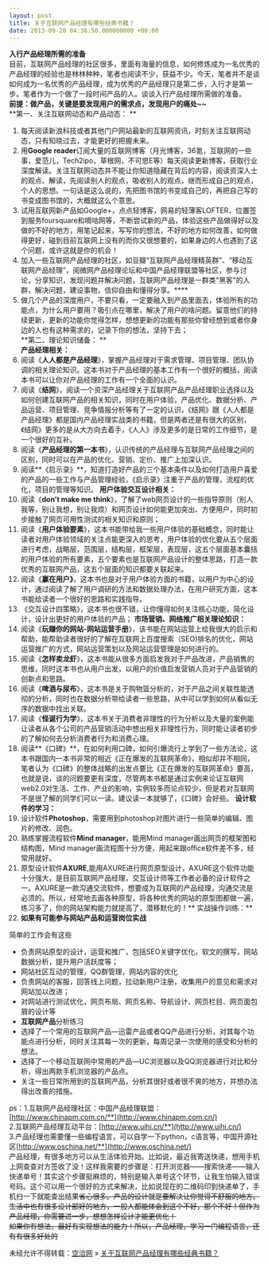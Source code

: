 ```yaml
---
layout: post
title: 关于互联网产品经理有哪些经典书籍？
date: 2013-09-20 04:38:50.000000000 +08:00
---
```


**入行产品经理所需的准备**  
 目前，互联网产品经理的社区很多，里面有海量的信息，如何修炼成为一名优秀的产品经理的经验也是林林种种，笔者也阅读不少，获益不少。今天，笔者并不是谈如何成为一名优秀的产品经理，成为优秀的产品经理只是第二步，入行才是第一步。笔者作为一个做了一段时间产品的人。谈谈入行产品经理所需做的准备。  
**前提：做产品，关键是要发现用户的需求点，发现用户的痛处~~**  
**第一、关注互联网动态和产品动态： **

1. 每天阅读新浪科技或者其他门户网站最新的互联网资讯，时刻关注互联网动态，只有知晓过去，才能更好的把握未来。
2. 用**Google reader**订阅大量的互联网博客（月光博客，36氪，互联网的一些事，爱范儿，Tech2ipo，草根网，不可思E等）每天阅读更新博客，获取行业深度解读。关注互联网动态并不能让你知道隐藏在背后的内容，阅读资深人士的观点、解读，先阅读别人的观点，吸收别人的观点，继而形成自己的观点，个人的思想。一句话是这么说的，先把图书馆的书变成自己的，再把自己写的书变成图书馆的，大概就这么个意思。
3. 试用互联网新产品如Google+，点点轻博客，网易的轻薄客LOFTER，位置签到服务foursquare和嘀咕网等，不断尝试新的产品，体验这些产品做得好以及做的不好的地方，用笔记起来，写写你的想法，不好的地方如何改善，如何做得更好，碰到目前互联网上没有的而你又很想要的，如果身边的人也遇到了这个问题，或许这就是你的机会！
4. 加入一些互联网产品经理的社区，如豆瓣“互联网产品经理精英群”、“移动互联网产品经理”，阅微网产品经理论坛和中国产品经理联盟等社区，参与讨论，分享知识，发现问题并解决问题，互联网产品经理是一群类“黑客”的人群，解决问题，建设事物，信仰自由和懂得分享。****
5. 做几个产品的深度用户，不要只看，一定要融入到产品里面去，体验所有的功能点，为什么用户要用？吸引点在哪里，解决了用户的啥问题。留意他们的持续更新，更新的功能你觉得怎样，想想更新的功能有那些你曾经想到或者你身边的人也有这种需求的，记录下你的想法，坚持下去；  
**第二、理论知识储备： **  
**产品经理相关：**
6. 阅读《**人人都是产品经理**》，掌握产品经理对于需求管理、项目管理、团队协调的相关理论知识。这本书对于产品经理的基本工作有一个很好的概括，阅读本书可以让你对产品经理的工作有一个全面的认识。
7. 阅读《**结网**》，阅读一个资深产品经理关于互联网产品产品经理职业选择以及如何创建互联网产品的相关知识，同时在用户体验，产品优化、数据分析、产品运营、项目管理、竞争情报分析等有了一定的认识，《结网》跟《人人都是产品经理》都是国内产品经理实战类的书籍，但是两者还是有很大的区别，《结网》更多的是从大方向去着手，《人人》涉及更多的是日常的工作细节，是一个很好的互补。
8. 阅读《**产品经理的第一本书**》，认识传统的产品经理与互联网产品经理之间的区别，同时可以在产品的优化、营销、定价、推广上加深认识。
9. 阅读**《启示录》**，知道打造好产品的三个基本条件以及如何打造用户喜爱的产品的一些工作与产品管理经验，《启示录》注重于产品的管理，流程的优化，项目的管理等知识。 **用户体验交互设计相关：**
10. 阅读《**don’t make me think**》，了解了web网页设计的一些指导原则（别人我等，别让我想，别让我烦）和网页设计如何能更加突出、方便用户，同时初步接触了网页可用性测试的相关知识和原则；
11. 阅读《**用户体验要素**》，这本书能带给我一些用户体验的基础概念，同时能让读者对用户体验领域的关注点能更深入的思考，用户体验的优化要从五个层面进行考虑，战略层，范围层，结构层，框架层，表现层，这五个层面基本囊括的用户体验的所有要素，五个要素也是互联网产品设计的整体思路，打造一款优秀的互联网产品，这五个层面的知识都要关联起来。
12. 阅读《**赢在用户》**，这本书也是对于用户体验方面的书籍，以用户为中心的设计，通过阅读了解了用户调研的方法和数据处理办法，在用户研究方面，这本书能给读者一个很好的思路和实践指导。
13. 《交互设计四策略》，这本书也很不错，让你懂得如何关注核心功能，简化设计，设计出更好的用户体验的产品； **市场营销、网络推广相关理论知识：**
14. 阅读《**玩赚你的网站-网站运营手册**》，该书能在网站运营上给我很大的启示和帮助，能帮助读者很好的了解在互联网上百度搜索（SEO)排名的优化，网站运营推广的方式，网站运营策划以及网站运营管理是如何进行的。
15. 阅读《**怎样卖龙虾**》，这本书能从很多方面启发我对于产品改进，产品销售的思维，同时这本书也从用户出发，以用户的价值启发营销人员对于产品营销的创新点和思路。
16. 阅读《**啤酒与尿布**》，这本书是关于购物篮分析的，对于产品之间关联性能透彻的分析，同时也在数据分析带给读者一些思路，从中可以学到如何从看似无序的数据中找出关联。
17. 阅读《**怪诞行为学**》，这本书关于消费者非理性的行为分析以及大量的案例能让读者从各个公司的产品营销活动中想出相关非理性行为，同时能让读者初步的了解如何去分析消费者行为和消费心理。
18. 阅读**《口碑》**，在如何利用口碑，如何引爆流行上学到了一些方法论，这本书跟国内一本书非常的相近《正在爆发的互联网革命》，相似却并不相同，笔者认为《口碑》的整体战略的出发点要比《正在爆发的互联网革命》要高，也就是说，谈的问题要更有深度，尽管两本书都是通过实例来论证互联网web2.0对生活、工作、产业的影响，实例较多而论点较少，但是若对互联网不是很了解的同学们可以一读。建议读一本就够了，《口碑》会好些。 **设计软件的学习：**
19. 设计软件**Photoshop**，需要用到photoshop对图片进行一些简单的编辑、图片的修改、润色。
20. 熟练掌握流程软件**Mind manager**，能用Mind manager画出网页的框架图和结构图，Mind manager画流程图十分方便，用起来跟office软件差不多，经常用就好。
21. 原型设计软件**AXURE**,能用AXURE进行网页原型设计，AXURE这个软件功能十分强大，是目前互联网产品经理，交互设计师等工作者必备的设计软件之一。AXURE是一款沟通交流软件，想要成为互联网的产品经理，沟通交流是必须的。所以，经常地去画各种原型，将各种优秀的网站的原型图都做一遍，练习多了，你的网站架构能力就提高了，潜移默化的！** 实战操作训练：**
22. **如果有可能参与网站产品和运营岗位实战**

简单的工作会有这些

- 负责网站原型的设计，运营和推广，包括SEO关键字优化，软文的撰写，网站数据分析，提升用户活跃度等；
- 网站社区互动的管理，QQ群管理，网站内容的优化
- 负责网站的客服，回答线上问题，拉动新用户注册，收集用户的意见和需求对网站加以改进；
- 对网站进行测试优化，网页布局、网页名称、导航设计、网页栏目、网页面包屑的设计等
- **互联网产品**分析练习
- 选择了一个常用的互联网产品—迅雷产品或者QQ产品进行分析，对其每个功能点进行分析，同时关注其每一次的更新，每周记录一次使用的感受和分析的想法。
- 选择了一个移动互联网中常用的产品—UC浏览器以及QQ浏览器进行对比和分析，得出两款手机浏览器的产品点。
- 关注一些日常所用到的互联网产品，分析其很好或者很不爽的地方，并想办法得出改善的措施。

ps：1.互联网产品经理社区：中国产品经理联盟：[http://www.chinapm.com.cn/**](http://www.chinapm.com.cn/)  
 2.互联网产品经理互动平台：[http://www.uihi.cn/**](http://www.uihi.cn/)  
 3.产品经理也需要懂一些编程语言，可以自学一下python，c语言等，中国开源社区[http://www.oschina.net/**](http://www.oschina.net/)  
 产品经理，有很多地方可以从生活体验开始。比如说，最近我寄送快递，想用手机上网查查对方签收了没！这样我需要的步骤是：打开浏览器——搜索快递——输入快递单号！其实这个步骤挺麻烦的，特别是输入单号这个环节，让我生怕输入错误号码。这个可以用一个很好的方式来解决，比如说现在的二维码印到快递单了，手机扫一下就能查出结果~~省心很多。产品的设计就是要解决让你觉得不舒服的地方。  
 生活中也有很多设计部好的地方，一般人都能体会到这个不好，那个不好！但作为产品经理，你需要进一步，想想怎样设计才能更优化！  
 如果你有想法，最好有实现想法的能力！所以，产品经理，学习一门编程语言，还有有很多好处的~~

未经允许不得转载：[空洽网](http://kongqia.com) » [关于互联网产品经理有哪些经典书籍？](http://kongqia.com/17880.html)


